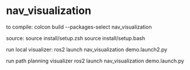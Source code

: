 # nav_visualization

to compile:
colcon build --packages-select nav_visualization

source:
source install/setup.zsh 
source install/setup.bash

run local visualizer:
ros2 launch nav_visualization demo.launch2.py

run path planning visualizer
ros2 launch nav_visualization demo.launch.py
